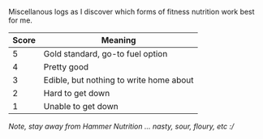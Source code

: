Miscellanous logs as I discover which forms of fitness nutrition work best for me.

| Score | Meaning |
|-------|---------|
| 5 | Gold standard, go-to fuel option |
| 4 | Pretty good |
| 3 | Edible, but nothing to write home about |
| 2 | Hard to get down |
| 1 | Unable to get down |


*Note, stay away from Hammer Nutrition ... nasty, sour, floury, etc :/*
